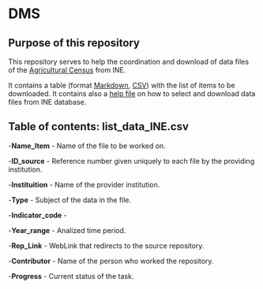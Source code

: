 # DMS

## Purpose of this repository
This repository serves to help the coordination and download of data files of 
the [Agricultural Census](https://ra2019.ine.pt/xportal/xmain?xpgid=ra2019_main&xpid=RA2019&xlang=en)
from INE.

It contains a table (format [Markdown](./INE_project_DMS.md), [CSV](./list_data_INE.csv)) with the list of items to be downloaded. It contains also 
a [help file](./help_download.md) on how to select and download data files from INE database.


## Table of contents: list_data_INE.csv
-**Name_Item** - Name of the file to be worked on.

-**ID_source** - Reference number given uniquely to each file by the providing institution.

-**Instituition** - Name of the provider institution.

-**Type** - Subject of the data in the file. 

-**Indicator_code** - 

-**Year_range** - Analized time period.

-**Rep_Link** - WebLink that redirects to the source repository.

-**Contributor** - Name of the person who worked the repository.

-**Progress** - Current status of the task.
